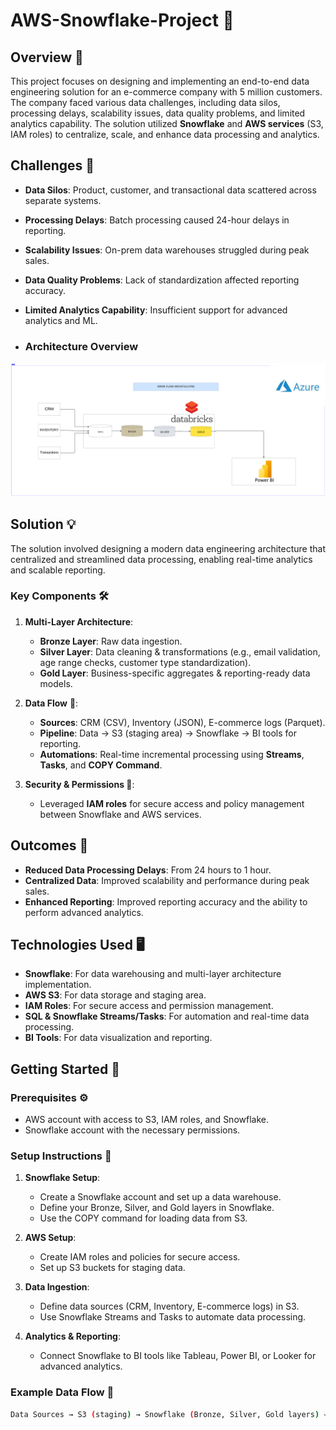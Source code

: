 # AWS-Snowflake-Project 🚀

## Overview 🌟

This project focuses on designing and implementing an end-to-end data engineering solution for an e-commerce company with 5 million customers. The company faced various data challenges, including data silos, processing delays, scalability issues, data quality problems, and limited analytics capability. The solution utilized **Snowflake** and **AWS services** (S3, IAM roles) to centralize, scale, and enhance data processing and analytics.

## Challenges 🚧

- **Data Silos**: Product, customer, and transactional data scattered across separate systems.
- **Processing Delays**: Batch processing caused 24-hour delays in reporting.
- **Scalability Issues**: On-prem data warehouses struggled during peak sales.
- **Data Quality Problems**: Lack of standardization affected reporting accuracy.
- **Limited Analytics Capability**: Insufficient support for advanced analytics and ML.

- ### **Architecture Overview**  
![Architecture Diagram](https://github.com/ravik0205/Azure---Databricks-Project/blob/main/Documentation/azure%20databricks%20workflow.png) 


## Solution 💡

The solution involved designing a modern data engineering architecture that centralized and streamlined data processing, enabling real-time analytics and scalable reporting.

### Key Components 🛠️

1. **Multi-Layer Architecture**:
   - **Bronze Layer**: Raw data ingestion.
   - **Silver Layer**: Data cleaning & transformations (e.g., email validation, age range checks, customer type standardization).
   - **Gold Layer**: Business-specific aggregates & reporting-ready data models.

2. **Data Flow** 🔄:
   - **Sources**: CRM (CSV), Inventory (JSON), E-commerce logs (Parquet).
   - **Pipeline**: Data → S3 (staging area) → Snowflake → BI tools for reporting.
   - **Automations**: Real-time incremental processing using **Streams**, **Tasks**, and **COPY Command**.

3. **Security & Permissions 🔐**:
   - Leveraged **IAM roles** for secure access and policy management between Snowflake and AWS services.

## Outcomes 🎯

- **Reduced Data Processing Delays**: From 24 hours to 1 hour.
- **Centralized Data**: Improved scalability and performance during peak sales.
- **Enhanced Reporting**: Improved reporting accuracy and the ability to perform advanced analytics.

## Technologies Used 🖥️

- **Snowflake**: For data warehousing and multi-layer architecture implementation.
- **AWS S3**: For data storage and staging area.
- **IAM Roles**: For secure access and permission management.
- **SQL & Snowflake Streams/Tasks**: For automation and real-time data processing.
- **BI Tools**: For data visualization and reporting.

## Getting Started 🚀

### Prerequisites ⚙️

- AWS account with access to S3, IAM roles, and Snowflake.
- Snowflake account with the necessary permissions.

### Setup Instructions 📝

1. **Snowflake Setup**:
   - Create a Snowflake account and set up a data warehouse.
   - Define your Bronze, Silver, and Gold layers in Snowflake.
   - Use the COPY command for loading data from S3.

2. **AWS Setup**:
   - Create IAM roles and policies for secure access.
   - Set up S3 buckets for staging data.

3. **Data Ingestion**:
   - Define data sources (CRM, Inventory, E-commerce logs) in S3.
   - Use Snowflake Streams and Tasks to automate data processing.

4. **Analytics & Reporting**:
   - Connect Snowflake to BI tools like Tableau, Power BI, or Looker for advanced analytics.

### Example Data Flow 🔄

```bash
Data Sources → S3 (staging) → Snowflake (Bronze, Silver, Gold layers) → BI Tools
